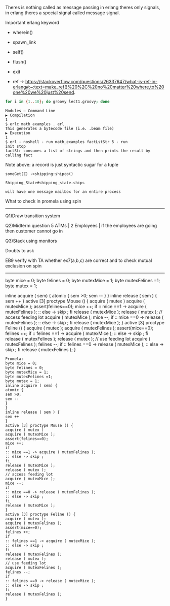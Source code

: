 Theres is nothing called as message passing in erlang theres only signals, in erlang
theres a special signal called message signal.

Important erlang keyword

- wherein()

- spawn_link

- self()

- flush()

- exit

- ref -> https://stackoverflow.com/questions/26337647/what-is-ref-in-erlang#:~:text=make_ref()%20%2C%20no%20matter%20where,to%20one%20we%20just%20send.

<!-- Bash Script for running a particular file n times -->

```bash
for i in {1..10}; do groovy lect1.groovy; done
```

```
Modules – Command Line
▶ Compilation
1
$ erlc math_examples . erl
This generates a bytecode file (i.e. .beam file)
▶ Execution
1
$ erl - noshell - run math_examples factLstStr 5 - run
init stop
factStr consumes a list of strings and then prints the result by
calling fact
```

Note above: a record is just syntactic sugar for a tuple

```
someGet(Z) ->shipping:shipco()

Shipping_State#shipping_state.ships

will have one message mailbox for an entire process
```

What to check in promela using spin

---

Q1)Draw transition system

Q2)Midterm question
5 ATMs | 2 Employees | if the employees are going then customer cannot go in

Q3)Stack using monitors

Doubts to ask

EB9
verify with TA whether ex7(a,b,c) are correct and to check mutual exclusion on spin

---

byte mice = 0;
byte felines = 0;
byte mutexMice = 1;
byte mutexFelines =1;
byte mutex = 1;

inline acquire ( sem) {
atomic {
sem >0;
sem --
}
}
inline release ( sem ) {
sem ++
}
active [3] proctype Mouse () {
acquire ( mutex )
acquire ( mutexMice );
assert(felines==0);
mice ++;
if
:: mice ==1 -> acquire ( mutexFelines );
:: else -> skip ;
fi
release ( mutexMice );
release ( mutex );
// access feeding lot
acquire ( mutexMice );
mice --;
if
:: mice ==0 -> release ( mutexFelines );
:: else -> skip ;
fi
release ( mutexMice );
}
active [3] proctype Feline () {
acquire ( mutex );
acquire ( mutexFelines );
assert(mice==0);
felines ++;
if
:: felines ==1 -> acquire ( mutexMice );
:: else -> skip ;
fi
release ( mutexFelines );
release ( mutex );
// use feeding lot
acquire ( mutexFelines );
felines --;
if
:: felines ==0 -> release ( mutexMice );
:: else -> skip ;
fi
release ( mutexFelines );
}

```pml
Promela:
byte mice = 0;
byte felines = 0;
byte mutexMice = 1;
byte mutexFelines =1;
byte mutex = 1;
inline acquire ( sem) {
atomic {
sem >0;
sem --
}
}
inline release ( sem ) {
sem ++
}
active [3] proctype Mouse () {
acquire ( mutex )
acquire ( mutexMice );
assert(felines==0);
mice ++;
if
:: mice ==1 -> acquire ( mutexFelines );
:: else -> skip ;
fi
release ( mutexMice );
release ( mutex );
// access feeding lot
acquire ( mutexMice );
mice --;
if
:: mice ==0 -> release ( mutexFelines );
:: else -> skip ;
fi
release ( mutexMice );
}
active [3] proctype Feline () {
acquire ( mutex );
acquire ( mutexFelines );
assert(mice==0);
felines ++;
if
:: felines ==1 -> acquire ( mutexMice );
:: else -> skip ;
fi
release ( mutexFelines );
release ( mutex );
// use feeding lot
acquire ( mutexFelines );
felines --;
if
:: felines ==0 -> release ( mutexMice );
:: else -> skip ;
fi
release ( mutexFelines );
}
```
